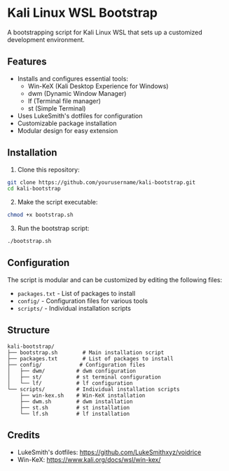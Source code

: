 # Kali Linux WSL Bootstrap

A bootstrapping script for Kali Linux WSL that sets up a customized development environment.

## Features

- Installs and configures essential tools:
  - Win-KeX (Kali Desktop Experience for Windows)
  - dwm (Dynamic Window Manager)
  - lf (Terminal file manager)
  - st (Simple Terminal)
- Uses LukeSmith's dotfiles for configuration
- Customizable package installation
- Modular design for easy extension

## Installation

1. Clone this repository:
```bash
git clone https://github.com/yourusername/kali-bootstrap.git
cd kali-bootstrap
```

2. Make the script executable:
```bash
chmod +x bootstrap.sh
```

3. Run the bootstrap script:
```bash
./bootstrap.sh
```

## Configuration

The script is modular and can be customized by editing the following files:
- `packages.txt` - List of packages to install
- `config/` - Configuration files for various tools
- `scripts/` - Individual installation scripts

## Structure

```
kali-bootstrap/
├── bootstrap.sh        # Main installation script
├── packages.txt        # List of packages to install
├── config/            # Configuration files
│   ├── dwm/          # dwm configuration
│   ├── st/           # st terminal configuration
│   └── lf/           # lf configuration
└── scripts/          # Individual installation scripts
    ├── win-kex.sh    # Win-KeX installation
    ├── dwm.sh        # dwm installation
    ├── st.sh         # st installation
    └── lf.sh         # lf installation
```

## Credits

- LukeSmith's dotfiles: https://github.com/LukeSmithxyz/voidrice
- Win-KeX: https://www.kali.org/docs/wsl/win-kex/

